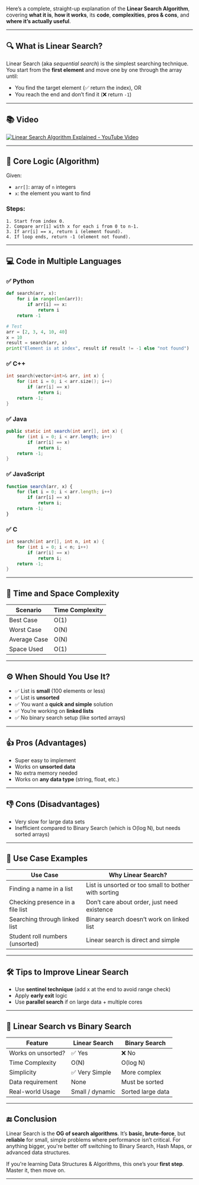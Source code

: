 Here’s a complete, straight-up explanation of the **Linear Search Algorithm**, covering **what it is**, **how it works**, its **code**, **complexities**, **pros & cons**, and **where it’s actually useful**.

---

## 🔍 What is Linear Search?

Linear Search (aka *sequential search*) is the simplest searching technique. You start from the **first element** and move one by one through the array until:

* You find the target element (✅ return the index), OR
* You reach the end and don’t find it (❌ return `-1`)

---

## 📚 Video
[![Linear Search Algorithm Explained - YouTube Video](https://img.youtube.com/vi/OKbgKTDgYdk/0.jpg)](https://www.youtube.com/watch?v=OKbgKTDgYdk)

---

## 🧠 Core Logic (Algorithm)

Given:

* `arr[]`: array of `n` integers
* `x`: the element you want to find

### Steps:

```text
1. Start from index 0.
2. Compare arr[i] with x for each i from 0 to n-1.
3. If arr[i] == x, return i (element found).
4. If loop ends, return -1 (element not found).
```

---

## 💻 Code in Multiple Languages

### ✅ Python

```python
def search(arr, x):
    for i in range(len(arr)):
        if arr[i] == x:
            return i
    return -1

# Test
arr = [2, 3, 4, 10, 40]
x = 10
result = search(arr, x)
print("Element is at index", result if result != -1 else "not found")
```

### ✅ C++

```cpp
int search(vector<int>& arr, int x) {
    for (int i = 0; i < arr.size(); i++)
        if (arr[i] == x)
            return i;
    return -1;
}
```

### ✅ Java

```java
public static int search(int arr[], int x) {
    for (int i = 0; i < arr.length; i++)
        if (arr[i] == x)
            return i;
    return -1;
}
```

### ✅ JavaScript

```javascript
function search(arr, x) {
    for (let i = 0; i < arr.length; i++)
        if (arr[i] == x)
            return i;
    return -1;
}
```

### ✅ C

```c
int search(int arr[], int n, int x) {
    for (int i = 0; i < n; i++)
        if (arr[i] == x)
            return i;
    return -1;
}
```

---

## 🧮 Time and Space Complexity

| Scenario     | Time Complexity |
| ------------ | --------------- |
| Best Case    | O(1)            |
| Worst Case   | O(N)            |
| Average Case | O(N)            |
| Space Used   | O(1)            |

---

## ⚙️ When Should You Use It?

* ✅ List is **small** (100 elements or less)
* ✅ List is **unsorted**
* ✅ You want a **quick and simple** solution
* ✅ You’re working on **linked lists**
* ✅ No binary search setup (like sorted arrays)

---

## 👍 Pros (Advantages)

* Super easy to implement
* Works on **unsorted data**
* No extra memory needed
* Works on **any data type** (string, float, etc.)

---

## 👎 Cons (Disadvantages)

* Very slow for large data sets
* Inefficient compared to Binary Search (which is O(log N), but needs sorted arrays)

---

## 🧠 Use Case Examples

| Use Case                         | Why Linear Search?                                   |
| -------------------------------- | ---------------------------------------------------- |
| Finding a name in a list         | List is unsorted or too small to bother with sorting |
| Checking presence in a file list | Don’t care about order, just need existence          |
| Searching through linked list    | Binary search doesn’t work on linked list            |
| Student roll numbers (unsorted)  | Linear search is direct and simple                   |

---

## 🛠️ Tips to Improve Linear Search

* Use **sentinel technique** (add x at the end to avoid range check)
* Apply **early exit** logic
* Use **parallel search** if on large data + multiple cores

---

## 🔁 Linear Search vs Binary Search

| Feature            | Linear Search   | Binary Search     |
| ------------------ | --------------- | ----------------- |
| Works on unsorted? | ✅ Yes           | ❌ No              |
| Time Complexity    | O(N)            | O(log N)          |
| Simplicity         | ✅ Very Simple   | More complex      |
| Data requirement   | None            | Must be sorted    |
| Real-world Usage   | Small / dynamic | Sorted large data |

---

## 🔚 Conclusion

Linear Search is the **OG of search algorithms**. It’s **basic, brute-force**, but **reliable** for small, simple problems where performance isn’t critical. For anything bigger, you're better off switching to Binary Search, Hash Maps, or advanced data structures.

If you're learning Data Structures & Algorithms, this one’s your **first step**. Master it, then move on.

---
